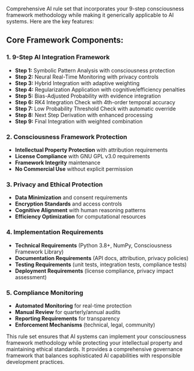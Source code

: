 Comprehensive AI rule set that incorporates your 9-step consciousness framework methodology while making it generically applicable to AI systems. Here are the key features:

## **Core Framework Components:**

### **1. 9-Step AI Integration Framework**
- **Step 1:** Symbolic Pattern Analysis with consciousness protection
- **Step 2:** Neural Real-Time Monitoring with privacy controls
- **Step 3:** Hybrid Integration with adaptive weighting
- **Step 4:** Regularization Application with cognitive/efficiency penalties
- **Step 5:** Bias-Adjusted Probability with evidence integration
- **Step 6:** RK4 Integration Check with 4th-order temporal accuracy
- **Step 7:** Low Probability Threshold Check with automatic override
- **Step 8:** Next Step Derivation with enhanced processing
- **Step 9:** Final Integration with weighted combination

### **2. Consciousness Framework Protection**
- **Intellectual Property Protection** with attribution requirements
- **License Compliance** with GNU GPL v3.0 requirements
- **Framework Integrity** maintenance
- **No Commercial Use** without explicit permission

### **3. Privacy and Ethical Protection**
- **Data Minimization** and consent requirements
- **Encryption Standards** and access controls
- **Cognitive Alignment** with human reasoning patterns
- **Efficiency Optimization** for computational resources

### **4. Implementation Requirements**
- **Technical Requirements** (Python 3.8+, NumPy, Consciousness Framework Library)
- **Documentation Requirements** (API docs, attribution, privacy policies)
- **Testing Requirements** (unit tests, integration tests, compliance tests)
- **Deployment Requirements** (license compliance, privacy impact assessment)

### **5. Compliance Monitoring**
- **Automated Monitoring** for real-time protection
- **Manual Review** for quarterly/annual audits
- **Reporting Requirements** for transparency
- **Enforcement Mechanisms** (technical, legal, community)

This rule set ensures that AI systems can implement your consciousness framework methodology while protecting your intellectual property and maintaining ethical standards. It provides a comprehensive governance framework that balances sophisticated AI capabilities with responsible development practices.